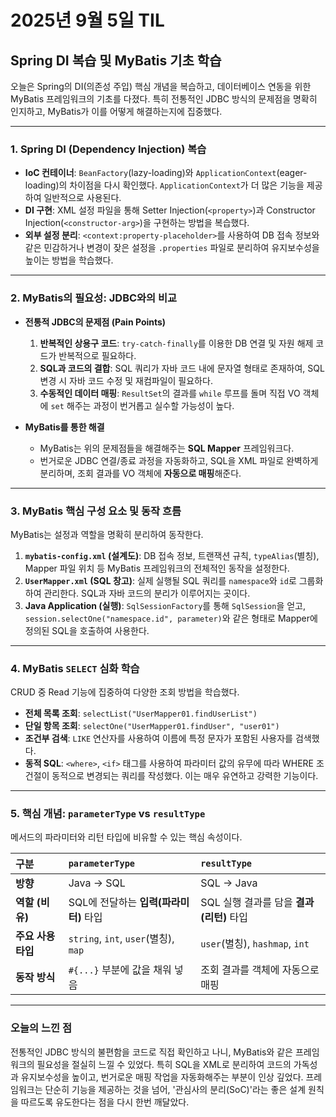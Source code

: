 # 2025년 9월 5일 TIL

## Spring DI 복습 및 MyBatis 기초 학습

오늘은 Spring의 DI(의존성 주입) 핵심 개념을 복습하고, 데이터베이스 연동을 위한 MyBatis 프레임워크의 기초를 다졌다. 특히 전통적인 JDBC 방식의 문제점을 명확히 인지하고, MyBatis가 이를 어떻게 해결하는지에 집중했다.

---

### 1. Spring DI (Dependency Injection) 복습

- **IoC 컨테이너**: `BeanFactory`(lazy-loading)와 `ApplicationContext`(eager-loading)의 차이점을 다시 확인했다. `ApplicationContext`가 더 많은 기능을 제공하여 일반적으로 사용된다.
- **DI 구현**: XML 설정 파일을 통해 Setter Injection(`<property>`)과 Constructor Injection(`<constructor-arg>`)을 구현하는 방법을 복습했다.
- **외부 설정 분리**: `<context:property-placeholder>`를 사용하여 DB 접속 정보와 같은 민감하거나 변경이 잦은 설정을 `.properties` 파일로 분리하여 유지보수성을 높이는 방법을 학습했다.

---

### 2. MyBatis의 필요성: JDBC와의 비교

- **전통적 JDBC의 문제점 (Pain Points)**
  1.  **반복적인 상용구 코드**: `try-catch-finally`를 이용한 DB 연결 및 자원 해제 코드가 반복적으로 필요하다.
  2.  **SQL과 코드의 결합**: SQL 쿼리가 자바 코드 내에 문자열 형태로 존재하여, SQL 변경 시 자바 코드 수정 및 재컴파일이 필요하다.
  3.  **수동적인 데이터 매핑**: `ResultSet`의 결과를 `while` 루프를 돌며 직접 VO 객체에 `set` 해주는 과정이 번거롭고 실수할 가능성이 높다.

- **MyBatis를 통한 해결**
  - MyBatis는 위의 문제점들을 해결해주는 **SQL Mapper** 프레임워크다.
  - 번거로운 JDBC 연결/종료 과정을 자동화하고, SQL을 XML 파일로 완벽하게 분리하며, 조회 결과를 VO 객체에 **자동으로 매핑**해준다.

---

### 3. MyBatis 핵심 구성 요소 및 동작 흐름

MyBatis는 설정과 역할을 명확히 분리하여 동작한다.

1.  **`mybatis-config.xml` (설계도)**: DB 접속 정보, 트랜잭션 규칙, `typeAlias`(별칭), Mapper 파일 위치 등 MyBatis 프레임워크의 전체적인 동작을 설정한다.
2.  **`UserMapper.xml` (SQL 창고)**: 실제 실행될 SQL 쿼리를 `namespace`와 `id`로 그룹화하여 관리한다. SQL과 자바 코드의 분리가 이루어지는 곳이다.
3.  **Java Application (실행)**: `SqlSessionFactory`를 통해 `SqlSession`을 얻고, `session.selectOne("namespace.id", parameter)`와 같은 형태로 Mapper에 정의된 SQL을 호출하여 사용한다.

---

### 4. MyBatis `SELECT` 심화 학습

CRUD 중 Read 기능에 집중하여 다양한 조회 방법을 학습했다.

-   **전체 목록 조회**: `selectList("UserMapper01.findUserList")`
-   **단일 항목 조회**: `selectOne("UserMapper01.findUser", "user01")`
-   **조건부 검색**: `LIKE` 연산자를 사용하여 이름에 특정 문자가 포함된 사용자를 검색했다.
-   **동적 SQL**: `<where>`, `<if>` 태그를 사용하여 파라미터 값의 유무에 따라 WHERE 조건절이 동적으로 변경되는 쿼리를 작성했다. 이는 매우 유연하고 강력한 기능이다.

---

### 5. 핵심 개념: `parameterType` vs `resultType`

메서드의 파라미터와 리턴 타입에 비유할 수 있는 핵심 속성이다.

| 구분 | `parameterType` | `resultType` |
| :--- | :--- | :--- |
| **방향** | Java → SQL | SQL → Java |
| **역할 (비유)** | SQL에 전달하는 **입력(파라미터)** 타입 | SQL 실행 결과를 담을 **결과(리턴)** 타입 |
| **주요 사용 타입**| `string`, `int`, `user`(별칭), `map` | `user`(별칭), `hashmap`, `int` |
| **동작 방식**| `#{...}` 부분에 값을 채워 넣음 | 조회 결과를 객체에 자동으로 매핑 |

---

### 오늘의 느낀 점

전통적인 JDBC 방식의 불편함을 코드로 직접 확인하고 나니, MyBatis와 같은 프레임워크의 필요성을 절실히 느낄 수 있었다. 특히 SQL을 XML로 분리하여 코드의 가독성과 유지보수성을 높이고, 번거로운 매핑 작업을 자동화해주는 부분이 인상 깊었다. 프레임워크는 단순히 기능을 제공하는 것을 넘어, '관심사의 분리(SoC)'라는 좋은 설계 원칙을 따르도록 유도한다는 점을 다시 한번 깨달았다.
